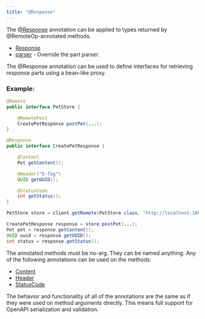 ```yaml
---
title: "@Response"
---
```


The [@Response](../apidocs/org/apache/juneau/http/annotation/Response.html) annotation can be applied to types returned by @RemoteOp-annotated methods.
- [Response](../apidocs/org/apache/juneau/http/annotation/Response.html)
- [parser](../apidocs/org/apache/juneau/http/annotation/Response.html#parser()) - Override the part parser.

The @Response annotation can be used to define interfaces for retrieving response parts using a bean-like proxy.
### Example:


```java
@Remote
public interface PetStore {

    @RemotePost
    CreatePetResponse postPet(...);
}
```


```java
@Response
public interface CreatePetResponse {

    @Content
    Pet getContent();

    @Header("E-Tag")
    UUID getUUID();

    @StatusCode
    int getStatus();
}
```


```java
PetStore store = client.getRemote(PetStore.class, "http://localhost:10000");

CreatePetResponse response = store.postPet(...);
Pet pet = response.getContent();
UUID uuid = response.getUUID();
int status = response.getStatus();
```


The annotated methods must be no-arg.
They can be named anything.
Any of the following annotations can be used on the methods:
- [Content](../apidocs/org/apache/juneau/http/annotation/Content.html)
- [Header](../apidocs/org/apache/juneau/http/annotation/Header.html)
- [StatusCode](../apidocs/org/apache/juneau/http/annotation/StatusCode.html)

The behavior and functionality of all of the annotations are the same as if they were used on method arguments directly. This means full support for OpenAPI serialization and validation.
